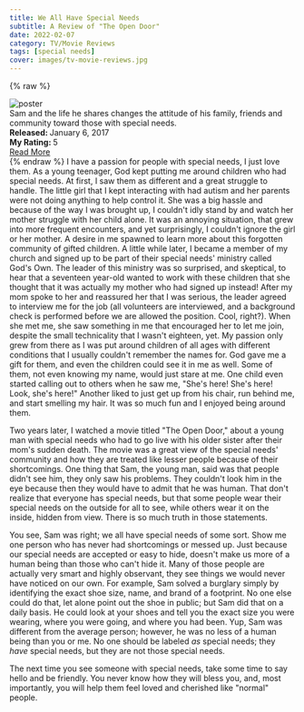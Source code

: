 ```yaml
---
title: We All Have Special Needs
subtitle: A Review of "The Open Door"
date: 2022-02-07
category: TV/Movie Reviews
tags: [special needs]
cover: images/tv-movie-reviews.jpg
---
```

{% raw %}
<div class="card">
  <img src="https://m.media-amazon.com/images/M/MV5BYWFkMzU0ODAtYTBlYy00OTYxLTg1YzItNzczZjNmNzFmMmRhXkEyXkFqcGdeQXVyNjk2Mjc2OTI@._V1_QL75_UX180_CR0,1,180,266_.jpg" alt="poster">
  <div class="card-content">
    <div>
    Sam and the life he shares changes the attitude of his family, friends and community toward those with special needs.
    </div>
    <div>
      <strong>Released: </strong>January 6, 2017
    </div>
    <div>
      <strong>My Rating: </strong>5
    </div>
    <a href="https://www.imdb.com/title/tt6673964/">Read More</a>
  </div>
</div>
{% endraw %}
I have a passion for people with special needs, I just love them. As a young teenager, God kept putting me around children who had special needs. At first, I saw them as different and a great struggle to handle. The little girl that I kept interacting with had autism and her parents were not doing anything to help control it. She was a big hassle and because of the way I was brought up, I couldn't idly stand by and watch her mother struggle with her child alone. It was an annoying situation, that grew into more frequent encounters, and yet surprisingly, I couldn't ignore the girl or her mother. A desire in me spawned to learn more about this forgotten community of gifted children.
<!--excerpt-->
A little while later, I became a member of my church and signed up to be part of their special needs' ministry called God's Own. The leader of this ministry was so surprised, and skeptical, to hear that a seventeen year-old wanted to work with these children that she thought that it was actually my mother who had signed up instead! After my mom spoke to her and reassured her that I was serious, the leader agreed to interview me for the job (all volunteers are interviewed, and a background check is performed before we are allowed the position. Cool, right?). When she met me, she saw something in me that encouraged her to let me join, despite the small technicality that I wasn't eighteen, yet. My passion only grew from there as I was put around children of all ages with different conditions that I usually couldn't remember the names for. God gave me a gift for them, and even the children could see it in me as well. Some of them, not even knowing my name, would just stare at me. One child even started calling out to others when he saw me, "She's here! She's here! Look, she's here!" Another liked to just get up from his chair, run behind me, and start smelling my hair. It was so much fun and I enjoyed being around them.

Two years later, I watched a movie titled "The Open Door," about a young man with special needs who had to go live with his older sister after their mom's sudden death. The movie was a great view of the special needs' community and how they are treated like lesser people because of their shortcomings. One thing that Sam, the young man, said was that people didn't see him, they only saw his problems. They couldn't look him in the eye because then they would have to admit that he was human. That don't realize that everyone has special needs, but that some people wear their special needs on the outside for all to see, while others wear it on the inside, hidden from view. There is so much truth in those statements.

You see, Sam was right; we all have special needs of some sort. Show me one person who has never had shortcomings or messed up. Just because our special needs are accepted or easy to hide, doesn't make us more of a human being than those who can't hide it. Many of those people are actually very smart and highly observant, they see things we would never have noticed on our own. For example, Sam solved a burglary simply by identifying the exact shoe size, name, and brand of a footprint. No one else could do that, let alone point out the shoe in public; but Sam did that on a daily basis. He could look at your shoes and tell you the exact size you were wearing, where you were going, and where you had been. Yup, Sam was different from the average person; however, he was no less of a human being than you or me. No one should be labeled *as* special needs; they *have* special needs, but they are not those special needs.

The next time you see someone with special needs, take some time to say hello and be friendly. You never know how they will bless you, and, most importantly, you will help them feel loved and cherished like "normal" people.